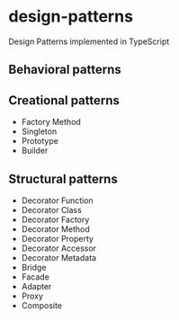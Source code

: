 # design-patterns

Design Patterns implemented in TypeScript

## Behavioral patterns

## Creational patterns

* Factory Method
* Singleton
* Prototype
* Builder

## Structural patterns

* Decorator Function
* Decorator Class
* Decorator Factory
* Decorator Method
* Decorator Property
* Decorator Accessor
* Decorator Metadata
* Bridge
* Facade
* Adapter
* Proxy
* Composite